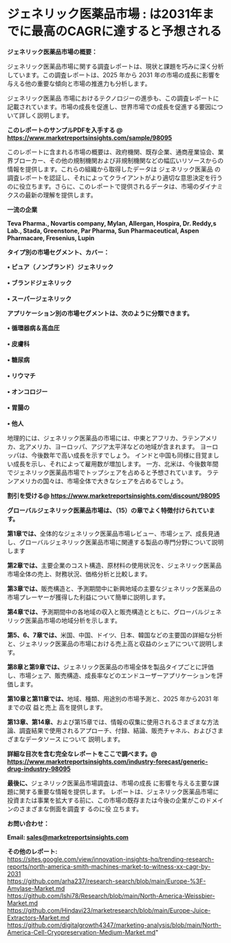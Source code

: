 # ジェネリック医薬品市場 : は2031年までに最高のCAGRに達すると予想される

<strong><b>ジェネリック医薬品市場の概要：</b></strong>

ジェネリック医薬品市場に関する調査レポートは、現状と課題を巧みに深く分析しています。この調査レポートは、2025 年から 2031 年の市場の成長に影響を与える他の重要な傾向と市場の推進力も分析します。

ジェネリック医薬品 市場におけるテクノロジーの進歩も、この調査レポートに記載されています。市場の成長を促進し、世界市場での成長を促進する要因について詳しく説明します。

<strong>このレポートのサンプルPDFを入手する @ <a href=https://www.marketreportsinsights.com/sample/98095>https://www.marketreportsinsights.com/sample/98095</a></strong>

このレポートに含まれる市場の概要は、政府機関、既存企業、通商産業協会、業界ブローカー、その他の規制機関および非規制機関などの幅広いリソースからの情報を提供します。これらの組織から取得したデータは ジェネリック医薬品 の調査レポートを認証し、それによってクライアントがより適切な意思決定を行うのに役立ちます。さらに、このレポートで提供されるデータは、市場のダイナミクスの最新の理解を提供します。

<strong>一流の企業</strong>

<strong><b>Teva Pharma., Novartis company, Mylan, Allergan, Hospira, Dr. Reddy,s Lab., Stada, Greenstone, Par Pharma, Sun Pharmaceutical, Aspen Pharmacare, Fresenius, Lupin</b></strong>

<strong><b>タイプ別の市場セグメント、カバー：</b></strong>

<strong>• ピュア（ノンブランド）ジェネリック<br><br>• ブランドジェネリック<br><br>• スーパージェネリック</strong>

<strong><b>アプリケーション別の市場セグメントは、次のように分類できます。</b></strong>

<strong>• 循環器病＆高血圧<br><br>• 皮膚科<br><br>• 糖尿病<br><br>• リウマチ<br><br>• オンコロジー<br><br>• 胃腸の<br><br>• 他人</strong>

 地理的には、ジェネリック医薬品の市場には、中東とアフリカ、ラテンアメリカ、北アメリカ、ヨーロッパ、アジア太平洋などの地域が含まれます。 ヨーロッパは、今後数年で高い成長を示すでしょう。 インドと中国も同様に目覚ましい成長を示し、それによって雇用数が増加します。 一方、北米は、今後数年間でジェネリック医薬品市場でトップシェアを占めると予想されています。 ラテンアメリカの国々は、市場全体で大きなシェアを占めるでしょう。

<strong>割引を受ける@ <a href=https://www.marketreportsinsights.com/discount/98095>https://www.marketreportsinsights.com/discount/98095</a></strong>

<strong><b>グローバルジェネリック医薬品市場は、（15）の章でよく特徴付けられています。</b></strong>

<strong><b>第</b></strong><strong><b>1章では、</b></strong>全体的なジェネリック医薬品市場レビュー、市場シェア、成長見通し、グローバルジェネリック医薬品市場に関連する製品の専門分野について説明します

<strong><b>第2章では、</b></strong>主要企業のコスト構造、原材料の使用状況を、ジェネリック医薬品市場全体の売上、財務状況、価格分析と比較します。

<strong><b>第3章では、</b></strong>販売構造と、予測期間中に新興地域の主要なジェネリック医薬品の市場プレーヤーが獲得した利益について簡単に説明します。

<strong><b>第4章では、</b></strong>予測期間中の各地域の収入と販売構造とともに、グローバルジェネリック医薬品市場の地域分析を示します。

<strong><b>第5、6、7章では、</b></strong>米国、中国、ドイツ、日本、韓国などの主要国の詳細な分析と、ジェネリック医薬品の市場における売上高と収益のシェアについて説明します。

<strong><b>第8章と第9章では、</b></strong>ジェネリック医薬品の市場全体を製品タイプごとに評価し、市場シェア、販売構造、成長率などのエンドユーザーアプリケーションを評価します。

<strong><b>第10章と第11章では、</b></strong>地域、種類、用途別の市場予測と、2025 年から2031 年までの収 益と売上 高を提供します。

<strong><b>第13章、第14章、</b></strong>および第15章では、情報の収集に使用されるさまざまな方法論、調査結果で使用されるアプローチ、付録、結論、販売チャネル、およびさまざまなデータソース について 説明します。

<strong>詳細な目次を含む完全なレポートをここで調べます。@ <a href=https://www.marketreportsinsights.com/industry-forecast/generic-drug-industry-98095>https://www.marketreportsinsights.com/industry-forecast/generic-drug-industry-98095</a></strong>

<strong><b>最後に、</b></strong>ジェネリック医薬品市場調査は、市場の成長 に影響を</a>与える主要な課題に関する重要な情報を提供します。 レポートは、ジェネリック医薬品市場に投資または事業を拡大する前に、この市場の既存または今後の企業がこのドメインのさまざまな側面を調査す るのに役 立ちます。

<strong><b>お問い合わせ：</b></strong>

<strong>Email: </strong><a href=mailto:sales@marketreportsinsights.com><strong>sales@marketreportsinsights.com</strong></a>

<strong>その他のレポート:</strong>
<br>
<a href=https://sites.google.com/view/innovation-insights-hq/trending-research-reports/north-america-smith-machines-market-to-witness-xx-cagr-by-2031>https://sites.google.com/view/innovation-insights-hq/trending-research-reports/north-america-smith-machines-market-to-witness-xx-cagr-by-2031</a>
<br>
<a href=https://github.com/arha237/research-search/blob/main/Europe-%3F-Amylase-Market.md>https://github.com/arha237/research-search/blob/main/Europe-%3F-Amylase-Market.md</a>
<br>
<a href=https://github.com/Ishi78/Research/blob/main/North-America-Weissbier-Market.md>https://github.com/Ishi78/Research/blob/main/North-America-Weissbier-Market.md</a>
<br>
<a href=https://github.com/Hindavi23/marketresearch/blob/main/Europe-Juice-Extractors-Market.md>https://github.com/Hindavi23/marketresearch/blob/main/Europe-Juice-Extractors-Market.md</a>
<br>
<a href=https://github.com/digitalgrowth4347/marketing-analysis/blob/main/North-America-Cell-Cryopreservation-Medium-Market.md>https://github.com/digitalgrowth4347/marketing-analysis/blob/main/North-America-Cell-Cryopreservation-Medium-Market.md</a>"
